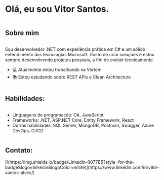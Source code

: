 # Olá, eu sou Vitor Santos.
<div style="display: inline-block"></div>

## Sobre mim
<div style="display: inline-block">
  <p>Sou desenvolvedor .NET com experiência prática em C# e um sólido entendimento das tecnologias Microsoft. Gosto de criar soluções e estou sempre desenvolvendo projetos pessoais, a fim de evoluir tecnicamente.</p>
  <ul>
    <li>💻 Atualmente estou trabalhando na Vertem</li>
    <li>📚 Estou estudando sobre REST APIs e Clean Architecture</li>
  </ul>
</div>

## Habilidades:
<div style="display: inline-block">
  <ul>
    <li>Linguagens de programação: C#, JavaScript</li>
    <li>Frameworks: .NET, ASP.NET Core, Entity Framework, React</li>
    <li>Outras habilidades: SQL Server, MongoDB, Postman, Swagger, Azure DevOps, CI/CD</li>
  </ul>
</div>

## Contato:
<div style="display: inline-block">
  [!(https://img.shields.io/badge/LinkedIn-0077B5?style=for-the-badge&logo=linkedin&logoColor=white)](https://www.linkedin.com/in/vitor-santos-alves/)
</div>


